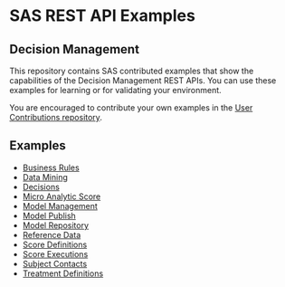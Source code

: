 # SAS REST API Examples

## Decision Management

This repository contains SAS contributed examples that show the capabilities of the Decision Management REST APIs. You can use these examples for learning or for validating your environment.

You are encouraged to contribute your own examples in the [User Contributions repository](User_and_Aggregated_Samples).

## Examples

* [Business Rules](businessRules.md)
* [Data Mining](dataMining.md)
* [Decisions](decisions.md)
* [Micro Analytic Score](/microAnalyticScore.md)
* [Model Management](modelManagement.md)
* [Model Publish](modelPublish.md)
* [Model Repository](modelRepository.md)
* [Reference Data](referenceData.md)
* [Score Definitions](scoreDefinitions.md)
* [Score Executions](scoreExecutions.md)
* [Subject Contacts](subjectContacts.md)
* [Treatment Definitions](treatmentDefinitions.md)
